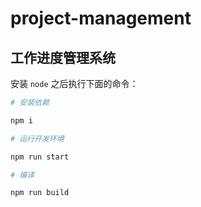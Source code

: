 # project-management

## 工作进度管理系统


安装 `node` 之后执行下面的命令：

```bash
# 安装依赖

npm i

# 运行开发环境

npm run start

# 编译

npm run build
```
